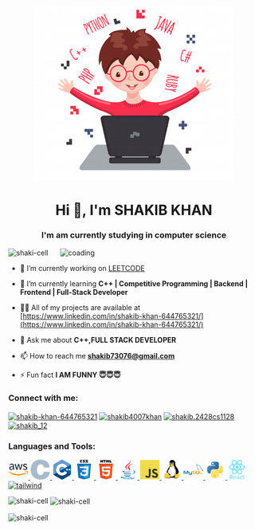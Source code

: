 <p align="center">
  <img src="https://github.com/SHAKI-cell/SHAKI-cell/blob/main/866d6bec5cf1a4d9655626182659df11.png?raw=true" width="400" alt="logo"/>
</p>

<h1 align="center">Hi 👋, I'm SHAKIB KHAN</h1>
<h3 align="center">I'm am currently studying in computer science</h3>

<img align="right" alt="coading" width="400" src="https://camo.githubusercontent.com/4d9f5ecceb711eec6e2018f38a5677dc657c9738d4a65ba3b928c41c0a45b439/68747470733a2f2f6d69726f2e6d656469756d2e636f6d2f6d61782f313336302f302a37513379765349765f7430696f4a2d5a2e676966">
<p align="left"> <img src="https://komarev.com/ghpvc/?username=shaki-cell&label=Profile%20views&color=0e75b6&style=flat" alt="shaki-cell" /> </p>

- 🔭 I’m currently working on [LEETCODE](https://leetcode.com/u/shakib_12/)

- 🌱 I’m currently learning **C++ | Competitive Programming | Backend | Frontend | Full-Stack Developer**

- 👨‍💻 All of my projects are available at [https://www.linkedin.com/in/shakib-khan-644765321/](https://www.linkedin.com/in/shakib-khan-644765321/)

- 💬 Ask me about **C++,FULL STACK DEVELOPER**

- 📫 How to reach me **shakib73076@gmail.com**

- ⚡ Fun fact **I AM FUNNY 😇😇😇**

<h3 align="left">Connect with me:</h3>
<p align="left">
<a href="https://linkedin.com/in/shakib-khan-644765321" target="blank"><img align="center" src="https://raw.githubusercontent.com/rahuldkjain/github-profile-readme-generator/master/src/images/icons/Social/linked-in-alt.svg" alt="shakib-khan-644765321" height="30" width="40" /></a>
<a href="https://instagram.com/shakib4007khan" target="blank"><img align="center" src="https://raw.githubusercontent.com/rahuldkjain/github-profile-readme-generator/master/src/images/icons/Social/instagram.svg" alt="shakib4007khan" height="30" width="40" /></a>
<a href="https://codeforces.com/profile/shakib.2428cs1128" target="blank"><img align="center" src="https://raw.githubusercontent.com/rahuldkjain/github-profile-readme-generator/master/src/images/icons/Social/codeforces.svg" alt="shakib.2428cs1128" height="30" width="40" /></a>
<a href="https://www.leetcode.com/shakib_12" target="blank"><img align="center" src="https://raw.githubusercontent.com/rahuldkjain/github-profile-readme-generator/master/src/images/icons/Social/leet-code.svg" alt="shakib_12" height="30" width="40" /></a>
</p>

<h3 align="left">Languages and Tools:</h3>
<p align="left"> <a href="https://aws.amazon.com" target="_blank" rel="noreferrer"> <img src="https://raw.githubusercontent.com/devicons/devicon/master/icons/amazonwebservices/amazonwebservices-original-wordmark.svg" alt="aws" width="40" height="40"/> </a> <a href="https://www.cprogramming.com/" target="_blank" rel="noreferrer"> <img src="https://raw.githubusercontent.com/devicons/devicon/master/icons/c/c-original.svg" alt="c" width="40" height="40"/> </a> <a href="https://www.w3schools.com/cpp/" target="_blank" rel="noreferrer"> <img src="https://raw.githubusercontent.com/devicons/devicon/master/icons/cplusplus/cplusplus-original.svg" alt="cplusplus" width="40" height="40"/> </a> <a href="https://www.w3schools.com/css/" target="_blank" rel="noreferrer"> <img src="https://raw.githubusercontent.com/devicons/devicon/master/icons/css3/css3-original-wordmark.svg" alt="css3" width="40" height="40"/> </a> <a href="https://www.w3.org/html/" target="_blank" rel="noreferrer"> <img src="https://raw.githubusercontent.com/devicons/devicon/master/icons/html5/html5-original-wordmark.svg" alt="html5" width="40" height="40"/> </a> <a href="https://www.java.com" target="_blank" rel="noreferrer"> <img src="https://raw.githubusercontent.com/devicons/devicon/master/icons/java/java-original.svg" alt="java" width="40" height="40"/> </a> <a href="https://developer.mozilla.org/en-US/docs/Web/JavaScript" target="_blank" rel="noreferrer"> <img src="https://raw.githubusercontent.com/devicons/devicon/master/icons/javascript/javascript-original.svg" alt="javascript" width="40" height="40"/> </a> <a href="https://www.linux.org/" target="_blank" rel="noreferrer"> <img src="https://raw.githubusercontent.com/devicons/devicon/master/icons/linux/linux-original.svg" alt="linux" width="40" height="40"/> </a> <a href="https://www.mysql.com/" target="_blank" rel="noreferrer"> <img src="https://raw.githubusercontent.com/devicons/devicon/master/icons/mysql/mysql-original-wordmark.svg" alt="mysql" width="40" height="40"/> </a> <a href="https://www.python.org" target="_blank" rel="noreferrer"> <img src="https://raw.githubusercontent.com/devicons/devicon/master/icons/python/python-original.svg" alt="python" width="40" height="40"/> </a> <a href="https://reactjs.org/" target="_blank" rel="noreferrer"> <img src="https://raw.githubusercontent.com/devicons/devicon/master/icons/react/react-original-wordmark.svg" alt="react" width="40" height="40"/> </a> <a href="https://tailwindcss.com/" target="_blank" rel="noreferrer"> <img src="https://www.vectorlogo.zone/logos/tailwindcss/tailwindcss-icon.svg" alt="tailwind" width="40" height="40"/> </a> </p>

<p><img align="left" src="https://github-readme-stats.vercel.app/api/top-langs?username=shaki-cell&show_icons=true&locale=en&layout=compact" alt="shaki-cell" /></p>

<p>&nbsp;<img align="center" src="https://github-readme-stats.vercel.app/api?username=shaki-cell&show_icons=true&locale=en" alt="shaki-cell" /></p>

<p><img align="center" src="https://github-readme-streak-stats.herokuapp.com/?user=shaki-cell&" alt="shaki-cell" /></p>
